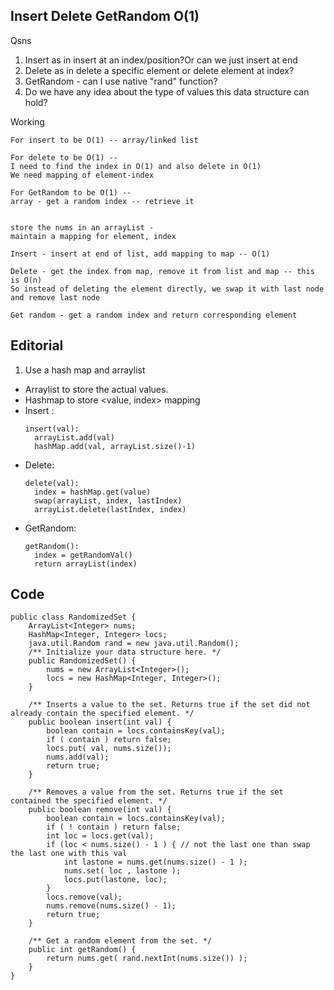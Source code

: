 ## Insert Delete GetRandom O(1)



Qsns

1. Insert as in insert at an index/position?Or can we just insert at end
2. Delete as in delete a specific element or delete element at index?
3. GetRandom - can I use native "rand" function?
4. Do we have any idea about the type of values this data structure can hold?


Working

```
For insert to be O(1) -- array/linked list

For delete to be O(1) --
I need to find the index in O(1) and also delete in O(1)
We need mapping of element-index

For GetRandom to be O(1) -- 
array - get a random index -- retrieve it


store the nums in an arrayList -
maintain a mapping for element, index

Insert - insert at end of list, add mapping to map -- O(1)

Delete - get the index from map, remove it from list and map -- this is O(n)
So instead of deleting the element directly, we swap it with last node and remove last node

Get random - get a random index and return corresponding element

```

## Editorial

1. Use a hash map and arraylist

  - Arraylist to store the actual values.
  - Hashmap to store <value, index> mapping
  - Insert : 
    ```
    insert(val):
      arrayList.add(val)
      hashMap.add(val, arrayList.size()-1)
    ```
  - Delete:
    ```
    delete(val):
      index = hashMap.get(value)
      swap(arrayList, index, lastIndex)
      arrayList.delete(lastIndex, index)      
    ```
  - GetRandom:
    ```
    getRandom():
      index = getRandomVal()
      return arrayList(index)
    ```
    
## Code
```
public class RandomizedSet {
    ArrayList<Integer> nums;
    HashMap<Integer, Integer> locs;
    java.util.Random rand = new java.util.Random();
    /** Initialize your data structure here. */
    public RandomizedSet() {
        nums = new ArrayList<Integer>();
        locs = new HashMap<Integer, Integer>();
    }
    
    /** Inserts a value to the set. Returns true if the set did not already contain the specified element. */
    public boolean insert(int val) {
        boolean contain = locs.containsKey(val);
        if ( contain ) return false;
        locs.put( val, nums.size());
        nums.add(val);
        return true;
    }
    
    /** Removes a value from the set. Returns true if the set contained the specified element. */
    public boolean remove(int val) {
        boolean contain = locs.containsKey(val);
        if ( ! contain ) return false;
        int loc = locs.get(val);
        if (loc < nums.size() - 1 ) { // not the last one than swap the last one with this val
            int lastone = nums.get(nums.size() - 1 );
            nums.set( loc , lastone );
            locs.put(lastone, loc);
        }
        locs.remove(val);
        nums.remove(nums.size() - 1);
        return true;
    }
    
    /** Get a random element from the set. */
    public int getRandom() {
        return nums.get( rand.nextInt(nums.size()) );
    }
}
```
